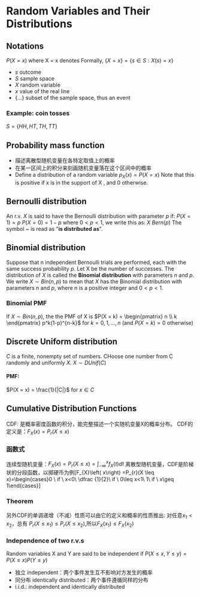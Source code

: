 # Random Variables and Their Distributions

## Notations
$P(X = x)$ where X = x denotes
Formally, $\{X = x\} = \{s \in S: X(s) = x\}$

+ $s$ outcome
+ $S$ sample space
+ $X$ random variable
+ $x$ value of the real line
+ {...} subset of the sample space, thus an event

### Example: coin tosses
$S = \{HH, HT, TH, TT\}$

## Probability mass function
+ 描述离散型随机变量在各特定取值上的概率
+ 在某一区间上的积分来刻画随机变量落在这个区间中的概率
+ Define a distribution of a random variable
$p_X (x) = P (X = x)$
Note that this is positive if x is in the support of X , and 0 otherwise.

## Bernoulli distribution
An r.v. $X$ is said to have the Bernoulli distribution with parameter $p$ if:
$P(X = 1) = p$
$P(X = 0) = 1 - p$
where $0<p<1$, we write this as:
$X ~ Bern(p)$
The symbol ~ is read as "**is distributed as**".

## Binomial distribution
Suppose that n independent Bernoulli trials are performed, each with the same success probability $p$. Let X be the number of successes. The distribution of $X$ is called the **Binomial distribution** with parameters $n$ and $p$. We write
$X ∼Bin(n,p)$
to mean that $X$ has the Binomial distribution with parameters n and $p$, where $n$ is a positive integer and $0 <p <1$.

### Binomial PMF
If $X ∼ Bin(n,p)$, the the PMF of X is
$P(X = k) = \begin{pmatrix} n \\ k \end{pmatrix} p^k(1-p)^{n-k}$
for $k = 0,1, ..., n$ (and $P (X = k ) = 0$ otherwise)

## Discrete Uniform distribution
$C$ is a finite, nonempty set of numbers. CHoose one number from C randomly and uniformly $X$.
$X ∼DUnif(C)$

#### PMF:
$P(X = x) = \frac{1}{|C|}$
for $x \in C$

## Cumulative Distribution Functions
CDF: 是概率密度函数的积分，能完整描述一个实随机变量X的概率分布。
CDF的定义是：$F_{X}\left( x\right) =P_{r}(X \leq x)$  

### 函数式
连续型随机变量：$F_{X}\left( x\right) =P_{r}(X \leq x)=\int ^{x}_{-\infty }f_{X}\left( t\right) dt$
离散型随机变量，CDF是阶梯状的分段函数，以掷硬币为例\[F_{X}\left( x\right) =P_{r}(X \leq x)=\begin{cases}0 \ if \ x<0\\ \dfrac {1}{2}\ if \ 0\leq x<1\\ 1\ if \ x\geq 1\end{cases}\]

### Theorem
另外CDF的单调递增（不减）性质可以由它的定义和概率的性质推出: 对任意$x_1 < x_2$，总有 $P_{r}(X \leq x_1)\leq P_{r}(X \leq x_2)$,所以$F_{X}\left( x_1\right)\leq F_{X}\left( x_2\right)$

### Independence of two r.v.s
Random variables X and Y are said to be independent if
$P(X\leq x,Y\leq y)=P(X\leq x)P(Y\leq y)$
+ 独立 independent：两个事件发生互不影响对方发生的概率
+ 同分布 identically distributed：两个事件遵循同样的分布
+ i.i.d.: independent and identically distributed
